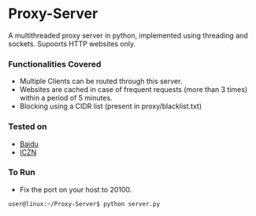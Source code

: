 # Proxy-Server
A multithreaded proxy server in python, implemented using threading and sockets. Supoorts HTTP websites only.

### Functionalities Covered
- Multiple Clients can be routed through this server.
- Websites are cached in case of frequent requests (more than 3 times) within a period of 5 minutes.
- Blocking using a CIDR list (present in proxy/blacklist.txt)

### Tested on
- [Baidu](www.baidu.com)
- [ICZN](www.iczn.org)

### To Run
- Fix the port on your host to 20100.
```console
user@linux:~/Proxy-Server$ python server.py
```
